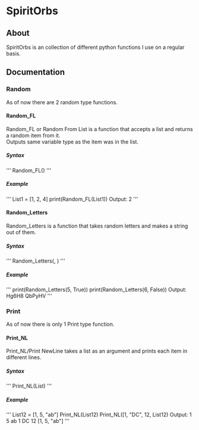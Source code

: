 # SpiritOrbs
## About
SpiritOrbs is an collection of different python functions I use on a regular basis.
## Documentation
### Random
As of now there are 2 random type functions.
#### Random_FL
Random_FL or Random From List is a function that accepts a list and returns a random item from it.<br />
Outputs same variable type as the item was in the list.
##### Syntax
'''
Random_FL(<List>)
'''
##### Example
'''
List1 = [1, 2, 4]
print(Random_FL(List1))
Output:
2
'''
#### Random_Letters
Random_Letters is a function that takes random letters and makes a string out of them.
##### Syntax
'''
Random_Letters(<Number of lettors>, <Type True for numbers>)
'''
##### Example
'''
print(Random_Letters(5, True))
print(Random_Letters(6, False))
Output:
Hg6H8
QbPyHV
'''
### Print
As of now there is only 1 Print type function.
#### Print_NL
Print_NL/Print NewLine takes a list as an argument and prints each item in different lines.
##### Syntax
'''
Print_NL(List)
'''
##### Example
'''
List12 = [1, 5, "ab"]
Print_NL(List12)
Print_NL([1, "DC", 12, List12)
Output:
1
5
ab
1
DC
12
[1, 5, "ab"]
'''

